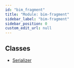 ```yaml
---
id: "bim_fragment"
title: "Module: bim-fragment"
sidebar_label: "bim-fragment"
sidebar_position: 0
custom_edit_url: null
---
```


## Classes

- [Serializer](../classes/bim_fragment.Serializer.md)
